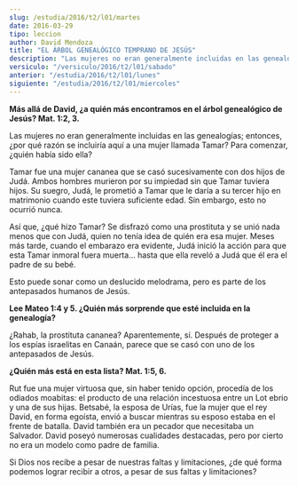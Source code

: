 ```yaml
---
slug: /estudia/2016/t2/l01/martes
date: 2016-03-29
tipo: leccion
author: David Mendoza
title: "EL ÁRBOL GENEALÓGICO TEMPRANO DE JESÚS"
description: "Las mujeres no eran generalmente incluidas en las genealogías; entonces, ¿por  qué razón se incluiría aquí a una mujer llamada Tamar? Para comenzar,  ¿quién había sido ella? Tamar fue una mujer cananea que se casó  sucesivamente con dos hijos de Judá. Ambos hombres mu..."
versiculo: "/versiculo/2016/t2/l01/sabado"
anterior: "/estudia/2016/t2/l01/lunes"
siguiente: "/estudia/2016/t2/l01/miercoles"
---
```


**Más allá de David, ¿a quién más encontramos en el árbol genealógico de Jesús? Mat. 1:2, 3.**

Las mujeres no eran generalmente incluidas en las genealogías; entonces, ¿por qué razón se incluiría aquí a una mujer llamada Tamar? Para comenzar, ¿quién había sido ella?

Tamar fue una mujer cananea que se casó sucesivamente con dos hijos de Judá. Ambos hombres murieron por su impiedad sin que Tamar tuviera hijos. Su suegro, Judá, le prometió a Tamar que le daría a su tercer hijo en matrimonio cuando este tuviera suficiente edad. Sin embargo, esto no ocurrió nunca.

Así que, ¿qué hizo Tamar? Se disfrazó como una prostituta y se unió nada menos que con Judá, quien no tenía idea de quién era esa mujer. Meses más tarde, cuando el embarazo era evidente, Judá inició la acción para que esta Tamar inmoral fuera muerta... hasta que ella reveló a Judá que él era el padre de su bebé.

Esto puede sonar como un deslucido melodrama, pero es parte de los antepasados humanos de Jesús.

**Lee Mateo 1:4 y 5. ¿Quién más sorprende que esté incluida en la genealogía?**

¿Rahab, la prostituta cananea? Aparentemente, sí. Después de proteger a los espías israelitas en Canaán, parece que se casó con uno de los antepasados de Jesús.

**¿Quién más está en esta lista? Mat. 1:5, 6.**

Rut fue una mujer virtuosa que, sin haber tenido opción, procedía de los odiados moabitas: el producto de una relación incestuosa entre un Lot ebrio y una de sus hijas. Betsabé, la esposa de Urías, fue la mujer que el rey David, en forma egoísta, envió a buscar mientras su esposo estaba en el frente de batalla. David también era un pecador que necesitaba un Salvador. David poseyó numerosas cualidades destacadas, pero por cierto no era un modelo como padre de familia.

Si Dios nos recibe a pesar de nuestras faltas y limitaciones, ¿de qué forma podemos lograr recibir a otros, a pesar de sus faltas y limitaciones?
